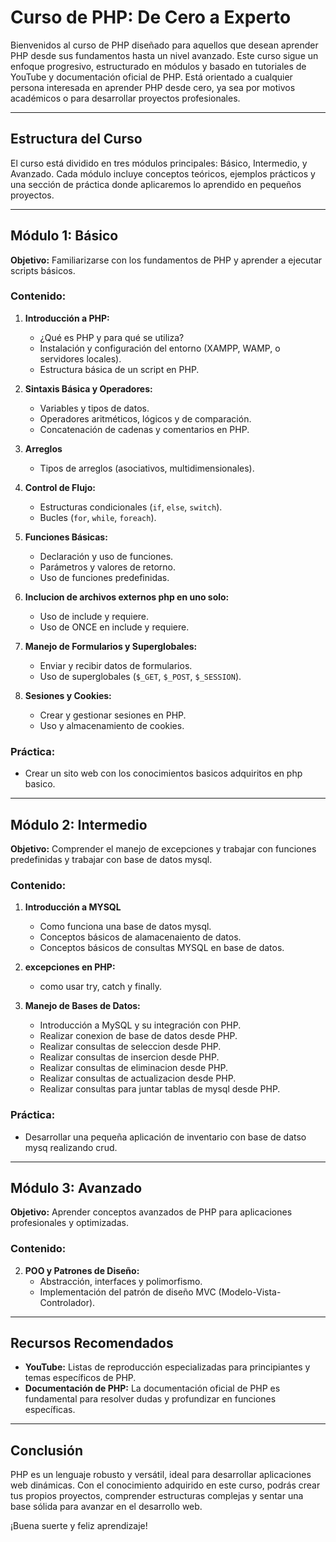 # Curso de PHP: De Cero a Experto

Bienvenidos al curso de PHP diseñado para aquellos que desean aprender PHP desde sus fundamentos hasta un nivel avanzado. Este curso sigue un enfoque progresivo, estructurado en módulos y basado en tutoriales de YouTube y documentación oficial de PHP. Está orientado a cualquier persona interesada en aprender PHP desde cero, ya sea por motivos académicos o para desarrollar proyectos profesionales.

---

## Estructura del Curso

El curso está dividido en tres módulos principales: Básico, Intermedio, y Avanzado. Cada módulo incluye conceptos teóricos, ejemplos prácticos y una sección de práctica donde aplicaremos lo aprendido en pequeños proyectos.

---

## Módulo 1: Básico

**Objetivo:** Familiarizarse con los fundamentos de PHP y aprender a ejecutar scripts básicos.

### Contenido:
1. **Introducción a PHP:**
   - ¿Qué es PHP y para qué se utiliza?
   - Instalación y configuración del entorno (XAMPP, WAMP, o servidores locales).
   - Estructura básica de un script en PHP.

2. **Sintaxis Básica y Operadores:**
   - Variables y tipos de datos.
   - Operadores aritméticos, lógicos y de comparación.
   - Concatenación de cadenas y comentarios en PHP.

3. **Arreglos**
   - Tipos de arreglos (asociativos, multidimensionales).


4. **Control de Flujo:**
   - Estructuras condicionales (`if`, `else`, `switch`).
   - Bucles (`for`, `while`, `foreach`).

5. **Funciones Básicas:**
   - Declaración y uso de funciones.
   - Parámetros y valores de retorno.
   - Uso de funciones predefinidas.

6. **Inclucion de archivos externos php en uno solo:**
   - Uso de include y requiere.
   - Uso de ONCE en include y requiere.

7. **Manejo de Formularios y Superglobales:**
   - Enviar y recibir datos de formularios.
   - Uso de superglobales (`$_GET`, `$_POST`, `$_SESSION`).

8. **Sesiones y Cookies:**
   - Crear y gestionar sesiones en PHP.
   - Uso y almacenamiento de cookies.

### Práctica:
   - Crear un sito web con los conocimientos basicos adquiritos en php basico.

---

## Módulo 2: Intermedio

**Objetivo:** Comprender el manejo de excepciones y trabajar con funciones predefinidas y trabajar con base de datos mysql.

### Contenido:

1. **Introducción a MYSQL**
   - Como funciona una base de datos mysql.
   - Conceptos básicos de alamacenaiento de datos.
   - Conceptos básicos de consultas MYSQL en base de datos.

2. **excepciones en PHP:**
   - como usar try, catch y finally.

3. **Manejo de Bases de Datos:**
   - Introducción a MySQL y su integración con PHP.
   - Realizar conexion de base de datos desde PHP.
   - Realizar consultas de seleccion desde PHP.
   - Realizar consultas de insercion desde PHP.
   - Realizar consultas de eliminacion desde PHP.
   - Realizar consultas de actualizacion desde PHP.
   - Realizar consultas para juntar tablas de mysql desde PHP.

### Práctica:
   - Desarrollar una pequeña aplicación de inventario con base de datso mysq realizando crud.

---

## Módulo 3: Avanzado

**Objetivo:** Aprender conceptos avanzados de PHP para aplicaciones profesionales y optimizadas.

### Contenido:


2. **POO y Patrones de Diseño:**
   - Abstracción, interfaces y polimorfismo.
   - Implementación del patrón de diseño MVC (Modelo-Vista-Controlador).


---

## Recursos Recomendados

- **YouTube:** Listas de reproducción especializadas para principiantes y temas específicos de PHP.
- **Documentación de PHP:** La documentación oficial de PHP es fundamental para resolver dudas y profundizar en funciones específicas.

---

## Conclusión

PHP es un lenguaje robusto y versátil, ideal para desarrollar aplicaciones web dinámicas. Con el conocimiento adquirido en este curso, podrás crear tus propios proyectos, comprender estructuras complejas y sentar una base sólida para avanzar en el desarrollo web.

¡Buena suerte y feliz aprendizaje!

